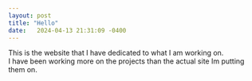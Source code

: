 ```yaml
---
layout: post
title: "Hello"
date:   2024-04-13 21:31:09 -0400
---
```


<HTML>
<HEAD>
<TITLE> Welcome to the Website!</TITLE>
</HEAD><BODY>
<P>This is the website that I have dedicated to what I am working on. <BR>
I have been working more on the projects than the actual site Im putting them on.</P>
</BODY></HTML>
